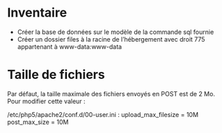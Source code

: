 # Inventaire

* Créer la base de données sur le modèle de la commande sql fournie
* Créer un dossier files à la racine de l’hébergement avec droit 775 appartenant à www-data:www-data

# Taille de fichiers
Par défaut, la taille maximale des fichiers envoyés en POST est de 2 Mo. Pour modifier cette valeur :

/etc/php5/apache2/conf.d/00-user.ini :
    upload_max_filesize = 10M
    post_max_size = 10M

